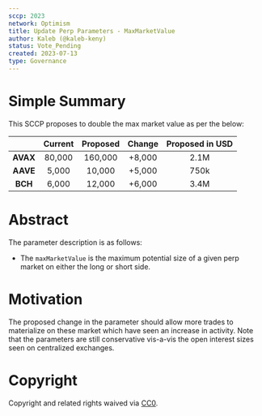 ```yaml
---
sccp: 2023
network: Optimism
title: Update Perp Parameters - MaxMarketValue
author: Kaleb (@kaleb-keny)
status: Vote_Pending
created: 2023-07-13
type: Governance
---
```


# Simple Summary

This SCCP proposes to double the max market value as per the below:

|          	| **Current** 	| **Proposed** 	| **Change** 	| **Proposed in USD** 	|
|:--------:	|:-----------:	|:------------:	|:----------:	|:-------------------:	|
| **AVAX** 	|    80,000   	|    160,000   	|   +8,000   	|         2.1M        	|
| **AAVE** 	|    5,000    	|    10,000    	|   +5,000   	|         750k        	|
|  **BCH** 	|    6,000    	|    12,000    	|   +6,000   	|         3.4M        	|

# Abstract

The parameter description is as follows:
- The `maxMarketValue` is the maximum potential size of a given perp market on either the long or short side. 

# Motivation

The proposed change in the parameter should allow more trades to materialize on these market which have seen an increase in activity. Note that the parameters are still conservative vis-a-vis the open interest sizes seen on centralized exchanges.

# Copyright

Copyright and related rights waived via [CC0](https://creativecommons.org/publicdomain/zero/1.0/).
